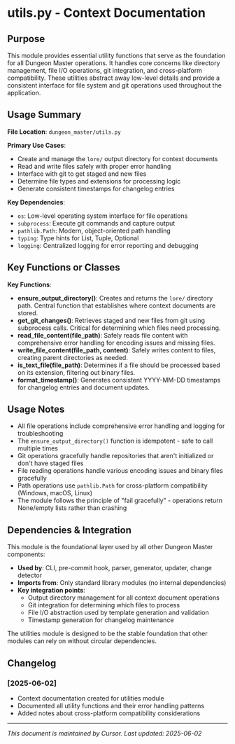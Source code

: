 # utils.py - Context Documentation

## Purpose

This module provides essential utility functions that serve as the foundation for all Dungeon Master operations. It handles core concerns like directory management, file I/O operations, git integration, and cross-platform compatibility. These utilities abstract away low-level details and provide a consistent interface for file system and git operations used throughout the application.

## Usage Summary

**File Location**: `dungeon_master/utils.py`

**Primary Use Cases**:

- Create and manage the `lore/` output directory for context documents
- Read and write files safely with proper error handling
- Interface with git to get staged and new files
- Determine file types and extensions for processing logic
- Generate consistent timestamps for changelog entries

**Key Dependencies**:

- `os`: Low-level operating system interface for file operations
- `subprocess`: Execute git commands and capture output
- `pathlib.Path`: Modern, object-oriented path handling
- `typing`: Type hints for List, Tuple, Optional
- `logging`: Centralized logging for error reporting and debugging

## Key Functions or Classes

**Key Functions**:

- **ensure_output_directory()**: Creates and returns the `lore/` directory path. Central function that establishes where context documents are stored.
- **get_git_changes()**: Retrieves staged and new files from git using subprocess calls. Critical for determining which files need processing.
- **read_file_content(file_path)**: Safely reads file content with comprehensive error handling for encoding issues and missing files.
- **write_file_content(file_path, content)**: Safely writes content to files, creating parent directories as needed.
- **is_text_file(file_path)**: Determines if a file should be processed based on its extension, filtering out binary files.
- **format_timestamp()**: Generates consistent YYYY-MM-DD timestamps for changelog entries and document updates.

## Usage Notes

- All file operations include comprehensive error handling and logging for troubleshooting
- The `ensure_output_directory()` function is idempotent - safe to call multiple times
- Git operations gracefully handle repositories that aren't initialized or don't have staged files
- File reading operations handle various encoding issues and binary files gracefully
- Path operations use `pathlib.Path` for cross-platform compatibility (Windows, macOS, Linux)
- The module follows the principle of "fail gracefully" - operations return None/empty lists rather than crashing

## Dependencies & Integration

This module is the foundational layer used by all other Dungeon Master components:

- **Used by**: CLI, pre-commit hook, parser, generator, updater, change detector
- **Imports from**: Only standard library modules (no internal dependencies)
- **Key integration points**:
  - Output directory management for all context document operations
  - Git integration for determining which files to process
  - File I/O abstraction used by template generation and validation
  - Timestamp generation for changelog maintenance

The utilities module is designed to be the stable foundation that other modules can rely on without circular dependencies.

## Changelog

### [2025-06-02]

- Context documentation created for utilities module
- Documented all utility functions and their error handling patterns
- Added notes about cross-platform compatibility considerations

---

_This document is maintained by Cursor. Last updated: 2025-06-02_
